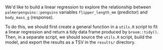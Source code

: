 We'd like to build a linear regression to explore the relationship between `palmerpenguins::penguins` variables `flipper_length_mm` (predictor) and `body_mass_g` (response).

To do this, we should first create a general function in a `utils.R` script to fit a linear regression and return a tidy data frame produced by `broom::tidy()`. Then, in a separate script, we should source the `utils.R` script, build the model, and export the results as a TSV in the `results/` directory.